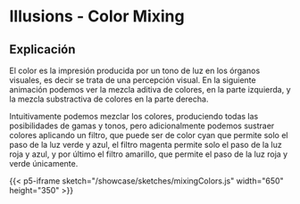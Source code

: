 # Illusions - Color Mixing

## Explicación

El color es la impresión producida por un tono de luz en los órganos visuales, es decir se trata de una percepción visual.
En la siguiente animación podemos ver la mezcla aditiva de colores, en la parte izquierda, y la mezcla substractiva de colores en la parte derecha.

Intuitivamente podemos mezclar los colores, produciendo todas las posibilidades de gamas y tonos, pero adicionalmente podemos sustraer colores aplicando un filtro, que puede ser de color cyan que permite solo el paso de la luz verde y azul, el filtro magenta permite solo el paso de la luz roja y azul, y por último el filtro amarillo, que permite el paso de la luz roja y verde únicamente.

{{< p5-iframe sketch="/showcase/sketches/mixingColors.js" width="650" height="350" >}}